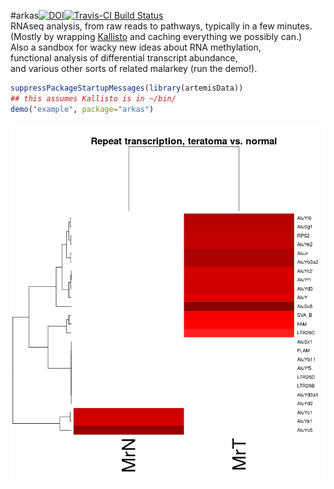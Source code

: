 #arkas[![DOI](https://zenodo.org/badge/doi/10.5281/zenodo.54752.svg)](http://dx.doi.org/10.5281/zenodo.54752)[![Travis-CI Build Status](https://travis-ci.org/RamsinghLab/arkas.svg?branch=master)](https://travis-ci.org/RamsinghLab/arkas)  
RNAseq analysis, from raw reads to pathways, typically in a few minutes.  
(Mostly by wrapping [Kallisto](http://pachterlab.github.io/kallisto/) and caching everything we possibly can.)  
Also a sandbox for wacky new ideas about RNA methylation,  
functional analysis of differential transcript abundance,  
and various other sorts of related malarkey (run the demo!).  


```R
suppressPackageStartupMessages(library(artemisData))
## this assumes Kallisto is in ~/bin/
demo("example", package="arkas")
```

![repeat expression](inst/extdata/example.png "Plot generated from example code")    
